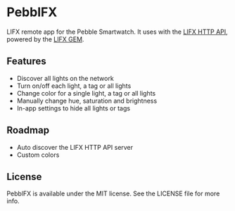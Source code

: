 # PebblFX

LIFX remote app for the Pebble Smartwatch. It uses with the [LIFX HTTP API](https://github.com/chendo/lifx-http), powered by the [LIFX GEM](https://github.com/LIFX/lifx-gem).

## Features

* Discover all lights on the network
* Turn on/off each light, a tag or all lights
* Change color for a single light, a tag or all lights
* Manually change hue, saturation and brightness
* In-app settings to hide all lights or tags

## Roadmap

* Auto discover the LIFX HTTP API server
* Custom colors

## License

PebblFX is available under the MIT license. See the LICENSE file for more info.
